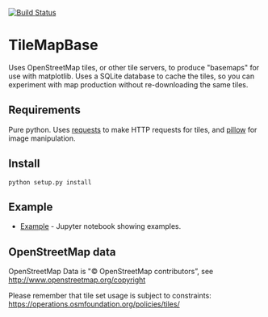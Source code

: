 [![Build Status](https://travis-ci.org/MatthewDaws/TileMapBase.svg?branch=master)](https://travis-ci.org/MatthewDaws/TileMapBase) 

# TileMapBase

Uses OpenStreetMap tiles, or other tile servers, to produce "basemaps" for use with matplotlib.  Uses a SQLite database to cache the tiles, so you can experiment with map production without re-downloading the same tiles.


## Requirements

Pure python.  Uses [requests](http://docs.python-requests.org/en/master/) to make HTTP requests for tiles, and [pillow](https://python-pillow.org/) for image manipulation.


## Install

    python setup.py install


## Example

- [Example](notesbooks/Example.ipynb) - Jupyter notebook showing examples.


## OpenStreetMap data

OpenStreetMap Data is "© OpenStreetMap contributors”, see http://www.openstreetmap.org/copyright

Please remember that tile set usage is subject to constraints: https://operations.osmfoundation.org/policies/tiles/